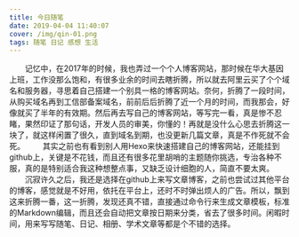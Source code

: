 ```yaml
---
title: 今日随笔
date: 2019-04-04 11:40:07
cover: /img/qin-01.png
tags: 随笔 日记 感想 生活
---
```

　　记忆中，在2017年的时候，我也弄过一个个人博客网站，那时候在华大基因上班，工作没那么饱和，有很多业余的时间去瞎折腾，所以就去阿里云买了个个域名和服务器，寻思着自己搭建一个别具一格的博客网站。奈何，折腾了一段时间，从购买域名再到工信部备案域名，前前后后折腾了近一个月的时间，而我那会，好像就买了半年的有效期。然后再去写自己的博客网站，等写完一看，真是惨不忍睹，果然印证了那句话，开发人员的审美，你懂的！再就是没什么心思去折腾这一块了，就这样闲置了很久，直到域名到期，也没更新几篇文章，真是不作死就不会死。
　　其实之前也有看到别人用Hexo来快速搭建自己的博客网站，还能挂到github上，关键是不花钱，而且还有很多花里胡哨的主题随你挑选，专治各种不服，真的是特别适合我这种想整点事，又缺乏设计细胞的人，简直不要太爽。
　　沉寂许久之后，我还是选择在github上来写文章博客，之前也尝试过其他平台的博客，感觉就是不好用，依托在平台上，还时不时弹出烦人的广告。所以，飘到这来折腾一番，这一折腾，发现还真不错，直接通过命令行来生成文章模板，标准的Markdown编辑，而且还会自动把文章按日期来分类，省去了很多时间。闲暇时间，用来写写随笔、日记、相册、学术文章等都是个不错的选择。